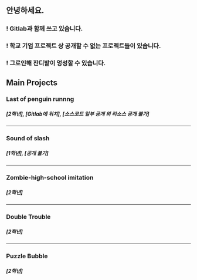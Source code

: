 ## 안녕하세요.

### ! Gitlab과 함께 쓰고 있습니다.
### ! 학교 기업 프로젝트 상 공개할 수 없는 프로젝트들이 있습니다.
### ! 그로인해 잔디밭이 엉성할 수 있습니다.

## Main Projects

### Last of penguin runnng
##### [2학년], [Gitlab에 위치], [소스코드 일부 공개 외 리소스 공개 불가]
- - -
### Sound of slash
##### [1학년], [공개 불가]
- - -
### Zombie-high-school imitation
##### [2학년]
- - -
### Double Trouble
##### [2학년]
- - -
### Puzzle Bubble
##### [2학년]
<!--
**mingyeol07/mingyeol07** is a ✨ _special_ ✨ repository because its `README.md` (this file) appears on your GitHub profile.

Here are some ideas to get you started:

- 🔭 I’m currently working on ...
- 🌱 I’m currently learning ...
- 👯 I’m looking to collaborate on ...
- 🤔 I’m looking for help with ...
- 💬 Ask me about ...
- 📫 How to reach me: ...
- 😄 Pronouns: ...
- ⚡ Fun fact: ...
-->
